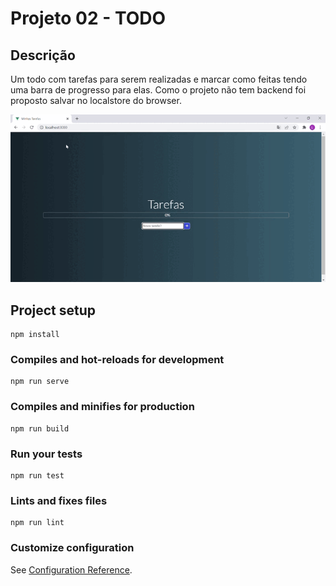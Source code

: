 # Projeto 02 - TODO
## Descrição
Um todo com tarefas para serem realizadas e marcar como feitas tendo uma barra de progresso para elas. Como o projeto não tem backend foi proposto salvar no localstore do browser.

![minhas-tarefas](./src/assets/minhas-tarefas.gif)
## Project setup
```
npm install
```

### Compiles and hot-reloads for development
```
npm run serve
```

### Compiles and minifies for production
```
npm run build
```

### Run your tests
```
npm run test
```

### Lints and fixes files
```
npm run lint
```

### Customize configuration
See [Configuration Reference](https://cli.vuejs.org/config/).
